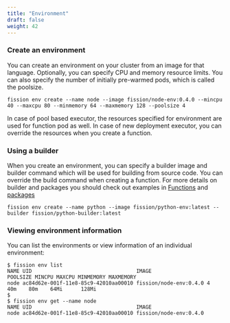 ```yaml
---
title: "Environment"
draft: false
weight: 42
---
```


### Create an environment

You can create an environment on your cluster from an image for that language. Optionally, you can specify CPU and memory resource limits. You can also specify the number of initially pre-warmed pods, which is called the poolsize.

```
fission env create --name node --image fission/node-env:0.4.0 --mincpu 40 --maxcpu 80 --minmemory 64 --maxmemory 128 --poolsize 4
```

In case of pool based executor, the resources specified for environment are used for function pod as well. In case of new deployment executor, you can override the resources when you create a function.

### Using a builder

When you create an environment, you can specify a builder image and builder command which will be used for building from source code. You can override the build command when creating a function. For more details on builder and packages you should check out examples in [Functions](../functions) and [packages](../package)

```
fission env create --name python --image fission/python-env:latest --builder fission/python-builder:latest
```

### Viewing environment information

You can list the environments or view information of an individual environment:

```
$ fission env list
NAME UID                                  IMAGE                  POOLSIZE MINCPU MAXCPU MINMEMORY MAXMEMORY
node ac84d62e-001f-11e8-85c9-42010aa00010 fission/node-env:0.4.0 4        40m    80m    64Mi      128Mi
$ 
$ fission env get --name node
NAME UID                                  IMAGE
node ac84d62e-001f-11e8-85c9-42010aa00010 fission/node-env:0.4.0
```
